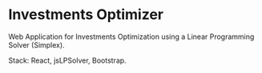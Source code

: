 # Investments Optimizer

Web Application for Investments Optimization using a Linear Programming Solver (Simplex). 

Stack: React, jsLPSolver, Bootstrap.